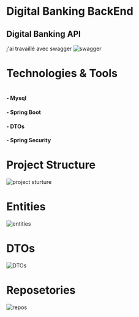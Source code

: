 <h1>Digital Banking BackEnd</h1>
<h2>Digital Banking API</h2>
j'ai travaillé avec swagger 
<img src="https://s6.imgcdn.dev/rpJsH.png" alt="swagger" />
<h1>Technologies & Tools<h1>
  <h4> - Mysql</h4>
  <h4> - Spring Boot</h4>
  <h4>- DTOs</h4>
  <h4>- Spring Security</h4>
  <h1>Project Structure</h1>
  <img src="https://s6.imgcdn.dev/rpEpi.png" alt="project sturture" />
  <h1>Entities</h1>
    <img src="https://s6.imgcdn.dev/rpgV2.png" alt="entities" />
  <h1>DTOs</h1>
    <img src="https://s6.imgcdn.dev/rpH6y.png" alt="DTOs" />
  <h1>Reposetories</h1>
    <img src="https://s6.imgcdn.dev/rpXU8.png" alt="repos" />
  

 
